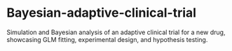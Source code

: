 # Bayesian-adaptive-clinical-trial
Simulation and Bayesian analysis of an adaptive clinical trial for a new drug, showcasing GLM fitting, experimental design, and hypothesis testing.
